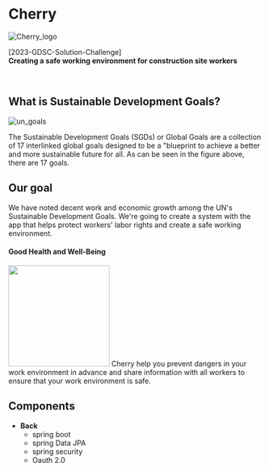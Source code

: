 # Cherry


![Cherry_logo](https://user-images.githubusercontent.com/64102831/227727870-e551d3dd-4a1a-4ac3-ab1e-64661f6c1ebf.png)

[2023-GDSC-Solution-Challenge]<br>**Creating a safe working environment for construction site workers**

<br>

## What is Sustainable Development Goals?

![un_goals](https://user-images.githubusercontent.com/64102831/227727869-2bce4aef-fd09-470a-a489-ab64090727ee.png)

The Sustainable Development Goals (SGDs) or Global Goals are a collection of 17 interlinked global goals designed to be a "blueprint to achieve a better and more sustainable future for all.
As can be seen in the figure above, there are 17 goals.

## Our goal

We have noted decent work and economic growth among the UN's Sustainable Development Goals. We're going to create a system with the app that helps protect workers' labor rights and create a safe working environment.

#### Good Health and Well-Being

<img src="[이미지주소.png](https://user-images.githubusercontent.com/64102831/227727867-ecd48a20-0e60-480d-b69b-21640c2901f7.png)" width="200"/>
Cherry help you prevent dangers in your work environment in advance and share information with all workers to ensure that your work environment is safe.

<br>

## Components
- **Back**
  - spring boot
  - spring Data JPA
  - spring security
  - Oauth 2.0

